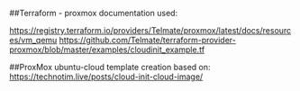 ##Terraform - proxmox documentation used:

https://registry.terraform.io/providers/Telmate/proxmox/latest/docs/resources/vm_qemu
https://github.com/Telmate/terraform-provider-proxmox/blob/master/examples/cloudinit_example.tf

##ProxMox ubuntu-cloud template creation based on:
https://technotim.live/posts/cloud-init-cloud-image/